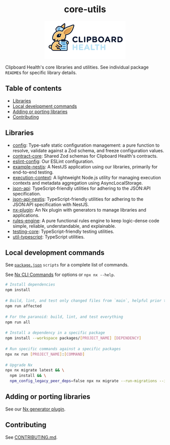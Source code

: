<h1 align="center">core-utils</h1>
<p align="center">
  <a href="https://www.clipboardhealth.com/"><img alt="Clipboard Health logo." src="./static/logo.png"></a>
</p>

Clipboard Health's core libraries and utilities. See individual package `README`s for specific library details.

## Table of contents <!-- omit from toc -->

- [Libraries](#libraries)
- [Local development commands](#local-development-commands)
- [Adding or porting libraries](#adding-or-porting-libraries)
- [Contributing](#contributing)

## Libraries

<!-- START: Auto-generated by ./populateLibraries.ts -->

- [config](./packages/config/README.md): Type-safe static configuration management: a pure function to resolve, validate against a Zod schema, and freeze configuration values.
- [contract-core](./packages/contract-core/README.md): Shared Zod schemas for Clipboard Health's contracts.
- [eslint-config](./packages/eslint-config/README.md): Our ESLint configuration.
- [example-nestjs](./packages/example-nestjs/README.md): A NestJS application using our libraries, primarily for end-to-end testing.
- [execution-context](./packages/execution-context/README.md): A lightweight Node.js utility for managing execution contexts and metadata aggregation using AsyncLocalStorage.
- [json-api](./packages/json-api/README.md): TypeScript-friendly utilities for adhering to the JSON:API specification.
- [json-api-nestjs](./packages/json-api-nestjs/README.md): TypeScript-friendly utilities for adhering to the JSON:API specification with NestJS.
- [nx-plugin](./packages/nx-plugin/README.md): An Nx plugin with generators to manage libraries and applications.
- [rules-engine](./packages/rules-engine/README.md): A pure functional rules engine to keep logic-dense code simple, reliable, understandable, and explainable.
- [testing-core](./packages/testing-core/README.md): TypeScript-friendly testing utilities.
- [util-typescript](./packages/util-typescript/README.md): TypeScript utilities.

<!-- END: Auto-generated by ./populateLibraries.ts -->

## Local development commands

See [`package.json`](./package.json) `scripts` for a complete list of commands.

See [Nx CLI Commands](https://nx.dev/reference/commands#nx-cli-commands) for options or `npx nx --help`.

```bash
# Install dependencies
npm install

# Build, lint, and test only changed files from `main`, helpful prior to opening PRs
npm run affected

# For the paranoid: build, lint, and test everything
npm run all

# Install a dependency in a specific package
npm install --workspace packages/[PROJECT_NAME] [DEPENDENCY]

# Run specific commands against a specific packages
npx nx run [PROJECT_NAME]:[COMMAND]

# Upgrade Nx
npx nx migrate latest && \
  npm install && \
  npm_config_legacy_peer_deps=false npx nx migrate --run-migrations --if-exists
```

## Adding or porting libraries

See our [Nx generator plugin](https://github.com/ClipboardHealth/core-utils/tree/main/packages/nx-plugin).

## Contributing

See [CONTRIBUTING.md](./CONTRIBUTING.md).
